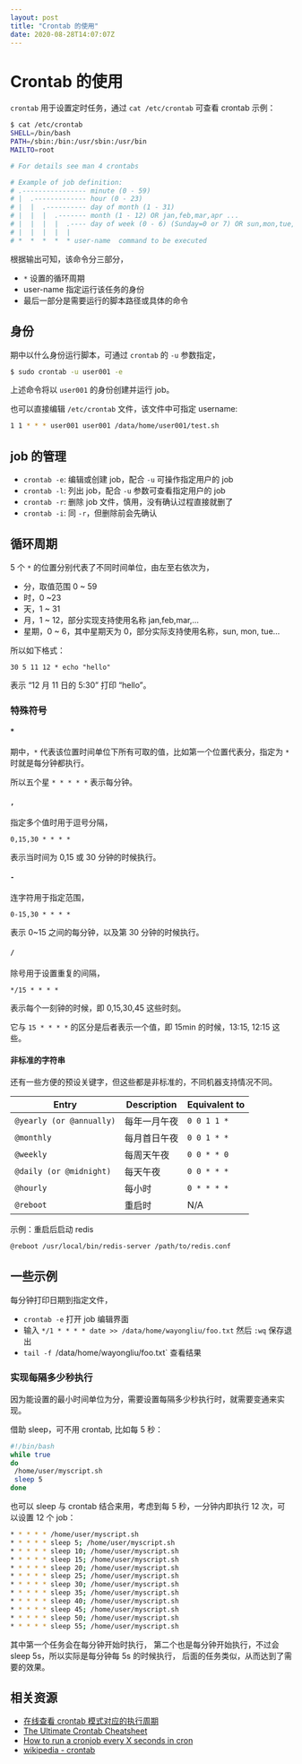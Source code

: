 ```yaml
---
layout: post
title: "Crontab 的使用"
date: 2020-08-28T14:07:07Z
---
```

# Crontab 的使用

`crontab` 用于设置定时任务，通过 `cat /etc/crontab` 可查看 crontab 示例： 

```sh
$ cat /etc/crontab 
SHELL=/bin/bash
PATH=/sbin:/bin:/usr/sbin:/usr/bin
MAILTO=root

# For details see man 4 crontabs

# Example of job definition:
# .---------------- minute (0 - 59)
# |  .------------- hour (0 - 23)
# |  |  .---------- day of month (1 - 31)
# |  |  |  .------- month (1 - 12) OR jan,feb,mar,apr ...
# |  |  |  |  .---- day of week (0 - 6) (Sunday=0 or 7) OR sun,mon,tue,wed,thu,fri,sat
# |  |  |  |  |
# *  *  *  *  * user-name  command to be executed
```

根据输出可知，该命令分三部分，

- `*` 设置的循环周期
- user-name 指定运行该任务的身份
- 最后一部分是需要运行的脚本路径或具体的命令


## 身份

期中以什么身份运行脚本，可通过 `crontab` 的 `-u` 参数指定，

```sh
$ sudo crontab -u user001 -e
```

上述命令将以 `user001` 的身份创建并运行 job。

也可以直接编辑 `/etc/crontab` 文件，该文件中可指定 username:

```sh
1 1 * * * user001 user001 /data/home/user001/test.sh
```

## job 的管理

- `crontab -e`: 编辑或创建 job，配合 `-u` 可操作指定用户的 job
- `crontab -l`: 列出 job，配合 `-u` 参数可查看指定用户的 job
- `crontab -r`: 删除 job 文件，慎用，没有确认过程直接就删了
- `crontab -i`: 同 `-r`，但删除前会先确认

## 循环周期

5 个 `*` 的位置分别代表了不同时间单位，由左至右依次为，

- 分，取值范围 0 ~ 59
- 时，0 ~23
- 天，1 ~ 31
- 月，1 ~ 12，部分实现支持使用名称 jan,feb,mar,…
- 星期，0 ~ 6，其中星期天为 0，部分实际支持使用名称，sun, mon, tue…

所以如下格式：

```
30 5 11 12 * echo "hello"
```

表示 “12 月 11 日的 5:30” 打印 “hello”。

### 特殊符号

#### `*`

期中，`*` 代表该位置时间单位下所有可取的值，比如第一个位置代表分，指定为 `*` 时就是每分钟都执行。

所以五个星 `* * * * *` 表示每分钟。

#### `,`

指定多个值时用于逗号分隔，

```
0,15,30 * * * *
```

表示当时间为 0,15 或 30 分钟的时候执行。

#### `-`

连字符用于指定范围，

```
0-15,30 * * * *
```

表示 0~15 之间的每分钟，以及第 30 分钟的时候执行。

#### `/`

除号用于设置重复的间隔，

```
*/15 * * * *
```

表示每个一刻钟的时候，即 0,15,30,45 这些时刻。

它与 `15 * * * *` 的区分是后者表示一个值，即 15min 的时候，13:15, 12:15 这些。

#### 非标准的字符串

还有一些方便的预设关键字，但这些都是非标准的，不同机器支持情况不同。

| Entry                    | Description                                                | Equivalent to |
| ------------------------ | ---------------------------------------------------------- | ------------- |
| `@yearly (or @annually)` | 每年一月午夜                  | `0 0 1 1 *`   |
| `@monthly`               | 每月首日午夜 | `0 0 1 * *`   |
| `@weekly`                | 每周天午夜              | `0 0 * * 0`   |
| `@daily (or @midnight)`  | 每天午夜                                | `0 0 * * *`   |
| `@hourly`                | 每小时              | `0 * * * *`   |
| `@reboot`                | 重启时                                             | N/A           |

示例：重启后启动 redis

```sh
@reboot /usr/local/bin/redis-server /path/to/redis.conf
```

## 一些示例

每分钟打印日期到指定文件，

- `crontab -e` 打开 job 编辑界面
- 输入 `*/1 * * * * date >> /data/home/wayongliu/foo.txt` 然后 `:wq` 保存退出 
- `tail -f `/data/home/wayongliu/foo.txt` 查看结果

### 实现每隔多少秒执行

因为能设置的最小时间单位为分，需要设置每隔多少秒执行时，就需要变通来实现。

借助 sleep，可不用 crontab, 比如每 5 秒：

```sh
#!/bin/bash
while true
do
 /home/user/myscript.sh
 sleep 5
done
```

也可以 sleep 与 crontab 结合来用，考虑到每 5 秒，一分钟内即执行 12 次，可以设置 12 个 job：

```sh
* * * * * /home/user/myscript.sh
* * * * * sleep 5; /home/user/myscript.sh
* * * * * sleep 10; /home/user/myscript.sh
* * * * * sleep 15; /home/user/myscript.sh
* * * * * sleep 20; /home/user/myscript.sh
* * * * * sleep 25; /home/user/myscript.sh
* * * * * sleep 30; /home/user/myscript.sh
* * * * * sleep 35; /home/user/myscript.sh
* * * * * sleep 40; /home/user/myscript.sh
* * * * * sleep 45; /home/user/myscript.sh
* * * * * sleep 50; /home/user/myscript.sh
* * * * * sleep 55; /home/user/myscript.sh
```

其中第一个任务会在每分钟开始时执行，
第二个也是每分钟开始执行，不过会 sleep 5s，所以实际是每分钟每 5s 的时候执行，
后面的任务类似，从而达到了需要的效果。

## 相关资源

- [在线查看 crontab 模式对应的执行周期](https://crontab.guru/)
- [The Ultimate Crontab Cheatsheet](https://www.codementor.io/@akul08/the-ultimate-crontab-cheatsheet-5op0f7o4r)
- [How to run a cronjob every X seconds in cron](http://tech.saigonist.com/b/server/how-run-cronjob-every-x-seconds-cron.html)
- [wikipedia - crontab](https://en.wikipedia.org/wiki/Cron)

